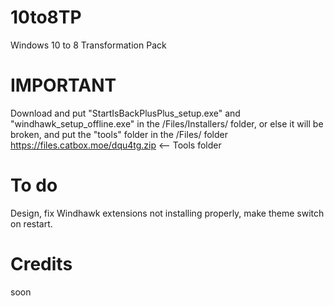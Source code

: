# 10to8TP
 Windows 10 to 8 Transformation Pack
# IMPORTANT
Download and put "StartIsBackPlusPlus_setup.exe" and "windhawk_setup_offline.exe" in the /Files/Installers/ folder, or else it will be broken, and put the "tools" folder in the /Files/ folder https://files.catbox.moe/dqu4tg.zip <-- Tools folder
# To do
Design, fix Windhawk extensions not installing properly, make theme switch on restart.
# Credits
soon
